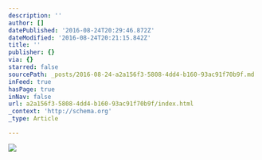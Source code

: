 ```yaml
---
description: ''
author: []
datePublished: '2016-08-24T20:29:46.872Z'
dateModified: '2016-08-24T20:21:15.842Z'
title: ''
publisher: {}
via: {}
starred: false
sourcePath: _posts/2016-08-24-a2a156f3-5808-4dd4-b160-93ac91f70b9f.md
inFeed: true
hasPage: true
inNav: false
url: a2a156f3-5808-4dd4-b160-93ac91f70b9f/index.html
_context: 'http://schema.org'
_type: Article

---
```

![](https://the-grid-user-content.s3-us-west-2.amazonaws.com/b8d4bc2f-9798-4216-9dbd-e994ee1791e5.jpg)